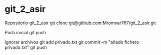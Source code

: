 # git_2_asir

Repositorio git_2_asir
	git clone git@github.com:Mromvar767/git_2_asir.git

Push inicial
	git push

Ignorar archivos
	git add privado.txt
	git commit -m "añado fichero privado.txt"
	git push

